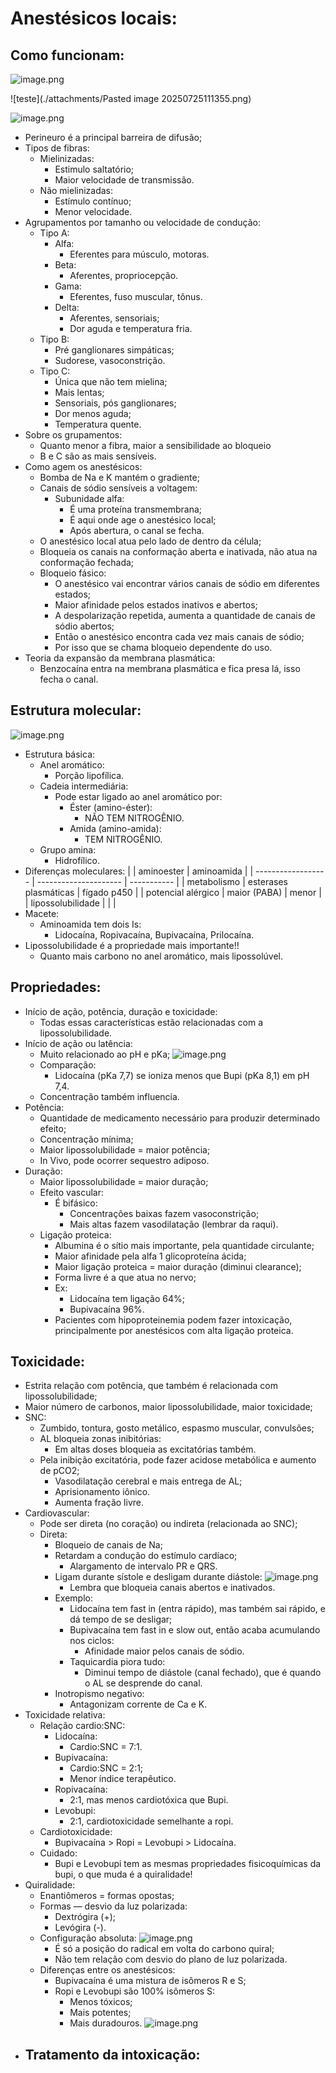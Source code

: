 # Anestésicos locais:

## Como funcionam:

![image.png](ANESTESIOLOGIA/attachments/imgs/Anestésicos-locais/image.png)

![teste](./attachments/Pasted image 20250725111355.png)

![image.png](ANESTESIOLOGIA/attachments/imgs/Anestésicos-locais/image%201.png)

- Perineuro é a principal barreira de difusão;
- Tipos de fibras:
    - Mielinizadas:
        - Estimulo saltatório;
        - Maior velocidade de transmissão.
    - Não mielinizadas:
        - Estímulo contínuo;
        - Menor velocidade.
- Agrupamentos por tamanho ou velocidade de condução:
    - Tipo A:
        - Alfa:
            - Eferentes para músculo, motoras.
        - Beta:
            - Aferentes, propriocepção.
        - Gama:
            - Eferentes, fuso muscular, tônus.
        - Delta:
            - Aferentes, sensoriais;
            - Dor aguda e temperatura fria.
    - Tipo B:
        - Pré ganglionares simpáticas;
        - Sudorese, vasoconstrição.
    - Tipo C:
        - Única que não tem mielina;
        - Mais lentas;
        - Sensoriais, pós ganglionares;
        - Dor menos aguda;
        - Temperatura quente.
- Sobre os grupamentos:
    - Quanto menor a fibra, maior a sensibilidade ao bloqueio
    - B e C são as mais sensíveis.
- Como agem os anestésicos:
    - Bomba de Na e K mantém o gradiente;
    - Canais de sódio sensíveis a voltagem:
        - Subunidade alfa:
            - É uma proteína transmembrana;
            - É aqui onde age o anestésico local;
            - Após abertura, o canal se fecha.
    - O anestésico local atua pelo lado de dentro da célula;
    - Bloqueia os canais na conformação aberta e inativada, não atua na conformação fechada;
    - Bloqueio fásico:
        - O anestésico vai encontrar vários canais de sódio em diferentes estados;
        - Maior afinidade pelos estados inativos e abertos;
        - A despolarização repetida, aumenta a quantidade de canais de sódio abertos;
        - Então o anestésico encontra cada vez mais canais de sódio;
        - Por isso que se chama bloqueio dependente do uso.
- Teoria da expansão da membrana plasmática:
    - Benzocaína entra na membrana plasmática e fica presa lá, isso fecha o canal.

## Estrutura molecular:

![image.png](ANESTESIOLOGIA/attachments/imgs/Anestésicos-locais/image%202.png)

- Estrutura básica:
    - Anel aromático:
        - Porção lipofílica.
    - Cadeia intermediária:
        - Pode estar ligado ao anel aromático por:
            - Éster (amino-éster):
                - NÃO TEM NITROGÊNIO.
            - Amida (amino-amida):
                - TEM NITROGÊNIO.
    - Grupo amina:
        - Hidrofílico.
- Diferenças moleculares:
  | | aminoester | aminoamida |
  | ------------------ | --------------------- | ----------- |
  | metabolismo | esterases plasmáticas | fígado p450 |
  | potencial alérgico | maior (PABA) | menor |
  | lipossolubilidade | | |
- Macete:
    - Aminoamida tem dois Is:
        - Lidocaína, Ropivacaína, Bupivacaína, Prilocaína.
- Lipossolubilidade é a propriedade mais importante!!
    - Quanto mais carbono no anel aromático, mais lipossolúvel.

## Propriedades:

- Início de ação, potência, duração e toxicidade:
    - Todas essas características estão relacionadas com a lipossolubilidade.
- Início de ação ou latência:
    - Muito relacionado ao pH e pKa;
      ![image.png](ANESTESIOLOGIA/attachments/imgs/Anestésicos-locais/image%203.png)
    - Comparação:
        - Lidocaína (pKa 7,7) se ioniza menos que Bupi (pKa 8,1) em pH 7,4.
    - Concentração também influencia.
- Potência:
    - Quantidade de medicamento necessário para produzir determinado efeito;
    - Concentração mínima;
    - Maior lipossolubilidade = maior potência;
    - In Vivo, pode ocorrer sequestro adiposo.
- Duração:
    - Maior lipossolubilidade = maior duração;
    - Efeito vascular:
        - É bifásico:
            - Concentrações baixas fazem vasoconstrição;
            - Mais altas fazem vasodilatação (lembrar da raqui).
    - Ligação proteica:
        - Albumina é o sítio mais importante, pela quantidade circulante;
        - Maior afinidade pela alfa 1 glicoproteína ácida;
        - Maior ligação proteica = maior duração (diminui clearance);
        - Forma livre é a que atua no nervo;
        - Ex:
            - Lidocaína tem ligação 64%;
            - Bupivacaína 96%.
        - Pacientes com hipoproteinemia podem fazer intoxicação, principalmente por anestésicos com alta ligação proteica.

## Toxicidade:

- Estrita relação com potência, que também é relacionada com lipossolubilidade;
- Maior número de carbonos, maior lipossolubilidade, maior toxicidade;
- SNC:
    - Zumbido, tontura, gosto metálico, espasmo muscular, convulsões;
    - AL bloqueia zonas inibitórias:
        - Em altas doses bloqueia as excitatórias também.
    - Pela inibição excitatória, pode fazer acidose metabólica e aumento de pCO2;
        - Vasodilatação cerebral e mais entrega de AL;
        - Aprisionamento iônico.
        - Aumenta fração livre.
- Cardiovascular:
    - Pode ser direta (no coração) ou indireta (relacionada ao SNC);
    - Direta:
        - Bloqueio de canais de Na;
        - Retardam a condução do estímulo cardíaco;
            - Alargamento de intervalo PR e QRS.
        - Ligam durante sístole e desligam durante diástole:
          ![image.png](ANESTESIOLOGIA/attachments/imgs/Anestésicos-locais/image%204.png)
            - Lembra que bloqueia canais abertos e inativados.
        - Exemplo:
            - Lidocaína tem fast in (entra rápido), mas também sai rápido, e dá tempo de se desligar;
            - Bupivacaína tem fast in e slow out, então acaba acumulando nos ciclos:
                - Afinidade maior pelos canais de sódio.
            - Taquicardia piora tudo:
                - Diminui tempo de diástole (canal fechado), que é quando o AL se desprende do canal.
        - Inotropismo negativo:
            - Antagonizam corrente de Ca e K.
- Toxicidade relativa:
    - Relação cardio:SNC:
        - Lidocaína:
            - Cardio:SNC = 7:1.
        - Bupivacaína:
            - Cardio:SNC = 2:1;
            - Menor índice terapêutico.
        - Ropivacaína:
            - 2:1, mas menos cardiotóxica que Bupi.
        - Levobupi:
            - 2:1, cardiotoxicidade semelhante a ropi.
    - Cardiotoxicidade:
        - Bupivacaína > Ropi = Levobupi > Lidocaína.
    - Cuidado:
        - Bupi e Levobupi tem as mesmas propriedades fisicoquímicas da bupi, o que muda é a quiralidade!
- Quiralidade:
    - Enantiômeros = formas opostas;
    - Formas — desvio da luz polarizada:
        - Dextrógira (+);
        - Levógira (-).
    - Configuração absoluta:
      ![image.png](ANESTESIOLOGIA/attachments/imgs/Anestésicos-locais/image%205.png)
        - É só a posição do radical em volta do carbono quiral;
        - Não tem relação com desvio do plano de luz polarizada.
    - Diferenças entre os anestésicos:
        - Bupivacaína é uma mistura de isômeros R e S;
        - Ropi e Levobupi são 100% isômeros S:
            - Menos tóxicos;
            - Mais potentes;
            - Mais duradouros.
              ![image.png](ANESTESIOLOGIA/attachments/imgs/Anestésicos-locais/image%206.png)
- Tratamento da intoxicação:
    -
